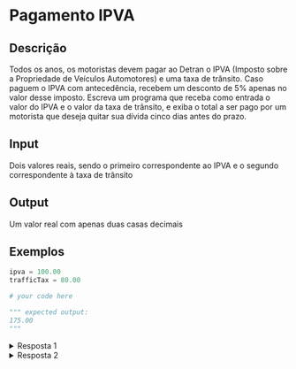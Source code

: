 # Pagamento IPVA

## Descrição

Todos os anos, os motoristas devem pagar ao Detran o IPVA (Imposto sobre a Propriedade de Veículos Automotores) e uma taxa de trânsito. Caso paguem o IPVA com antecedência, recebem um desconto de 5% apenas no valor desse imposto. Escreva um programa que receba como entrada o valor do IPVA e o valor da taxa de trânsito, e exiba o total a ser pago por um motorista que deseja quitar sua dívida cinco dias antes do prazo.

## Input

Dois valores reais, sendo o primeiro correspondente ao IPVA e o segundo correspondente à taxa de trânsito

## Output

Um valor real com apenas duas casas decimais

## Exemplos

```python
ipva = 100.00
trafficTax = 80.00

# your code here

""" expected output:
175.00
"""
```

<details>
    <summary>Resposta 1</summary>
<p>

```python
ipva = 100.00
trafficTax = 80.00

totalTax = ipva * 0.95 + trafficTax
formattedTotalTax = "{:.2f}".format(totalTax)

print(formattedTotalTax)
```

</p>
</details>

<details>
    <summary>Resposta 2</summary>
<p>

```python
valoripva = 100
taxa = 80
pagamento = 'adiantado'

if pagamento == 'adiantado':
    valoripva = valoripva - (5*valoripva)/100
    total = valoripva + taxa
    
print('O total é:',total)
```

</p>
</details>
